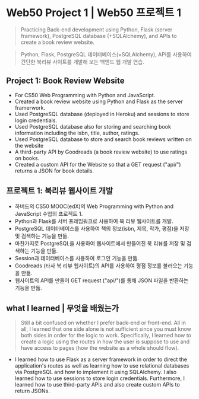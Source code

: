 # Web50 Project 1 | Web50 프로젝트 1
> Practicing Back-end development using Python, Flask (server framework), PostgreSQL database (+SQLAlchemy), and APIs to create a book review website.

> Python, Flask, PostgreSQL 데이터베이스(+SQLAlchemy), API를 사용하여 간단한 북리뷰 사이트를 개발해 보는 백엔드 웹 개발 연습.

## Project 1: Book Review Website
- For CS50 Web Programming with Python and JavaScript.
- Created a book review website using Python and Flask as the server framerwork.
- Used PostgreSQL database (deployed in Heroku) and sessions to store login credentials.
- Used PostgreSQL database also for storing and searching book information including the isbn, title, author, ratings.
- Used PostgreSQL database to store and search book reviews written on the website
- A third-party API by Goodreads (a book review website) to use ratings on books.
- Created a custom API for the Website so that a GET request ("api/<isbn>") returns a JSON for book details.

## 프로젝트 1: 북리뷰 웹사이트 개발
- 하버드의 CS50 MOOC(edX)의 Web Programming with Python and JavaScript 수업의 프로젝트 1.
- Python과 Flask를 서버 프레임워크로 사용하여 북 리뷰 웹사이트를 개발.
- PostgreSQL 데이터베이스를 사용하여 책의 정보(isbn, 제목, 작가, 평점)을 저장 및 검색하는 기능을 만듦.
- 마찬가지로 PostgreSQL을 사용하여 웹사이트에서 만들어진 북 리뷰를 저장 및 검색하는 기능을 만듦.
- Session과 데이터베이스를 사용하여 로그인 기능을 만듦.
- Goodreads (타사 북 리뷰 웹사이트)의 API를 사용하여 평점 정보를 불러오는 기능을 만듦.
- 웹사이트의 API를 만들어 GET request ("api/<isbn>")를 통해 JSON 파일을 반환하는 기능을 만듦.

## what I learned | 무엇을 배웠는가
> Still a bit confused on whether I prefer back-end or front-end. All in all, I learned that one side alone is not sufficient since you must know both sides in order for the logic to work. Specifically, I learned how to create a logic using the routes in how the user is suppose to use and have access to pages (how the website as a whole should flow).
- I learned how to use Flask as a server framework in order to direct the application's routes as well as learning how to use relational databases via PostgreSQL and how to implement it using SQLAlchemy. I also learned how to use sessions to store login credentials. Furthermore, I learned how to use third-party APIs and also create custom APIs to return JSONs.
